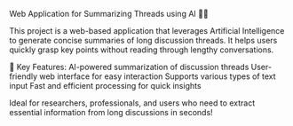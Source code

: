 Web Application for Summarizing Threads using AI 🧵🤖

This project is a web-based application that leverages Artificial Intelligence to generate concise summaries of long discussion threads. It helps users quickly grasp key points without reading through lengthy conversations.

🔹 Key Features:
 AI-powered summarization of discussion threads
 User-friendly web interface for easy interaction
 Supports various types of text input 
 Fast and efficient processing for quick insights

Ideal for researchers, professionals, and users who need to extract essential information from long discussions in seconds!
